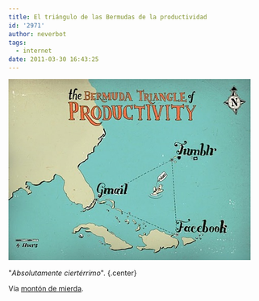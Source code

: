 ```yaml
---
title: El triángulo de las Bermudas de la productividad
id: '2971'
author: neverbot
tags:
  - internet
date: 2011-03-30 16:43:25
---
```


![201103301641.jpg](./el-triangulo-de-las-bermudas-de-la-productividad/201103301641.jpg)

"_Absolutamente ciertérrimo_". {.center}

Vía [montón de mierda](http://montondemierda.com/post/2595682990/absolutamente-cierterrimo-fuckyeahalbuquerque).